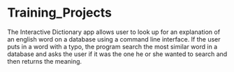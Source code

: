 # Training_Projects
The Interactive Dictionary app allows user to look up for an explanation of an english word on a database using a command line interface. If the user puts in a word with a typo, the program search the most similar word in a database and asks the user if it was the one he or she wanted to search and then returns the meaning.
